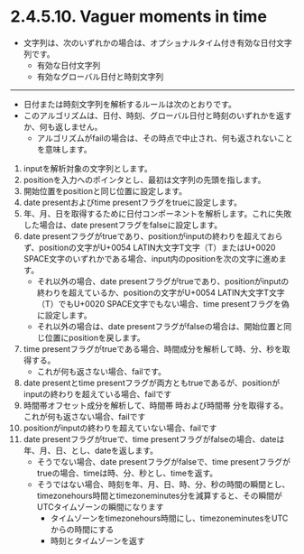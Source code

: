 # 2.4.5.10. Vaguer moments in time

- 文字列は、次のいずれかの場合は、オプショナルタイム付き有効な日付文字列です。
    - 有効な日付文字列
    - 有効なグローバル日付と時刻文字列

***

- 日付または時刻文字列を解析するルールは次のとおりです。
- このアルゴリズムは、日付、時刻、グローバル日付と時刻のいずれかを返すか、何も返しません。
    - アルゴリズムがfailの場合は、その時点で中止され、何も返されないことを意味します。

1. inputを解析対象の文字列とします。
2. positionを入力へのポインタとし、最初は文字列の先頭を指します。
3. 開始位置をpositionと同じ位置に設定します。
4. date presentおよびtime presentフラグをtrueに設定します。
5. 年、月、日を取得するために日付コンポーネントを解析します。これに失敗した場合は、date presentフラグをfalseに設定します。
6. date presentフラグがtrueであり、positionがinputの終わりを超えておらず、positionの文字がU+0054 LATIN大文字T文字（T）またはU+0020 SPACE文字のいずれかである場合、input内のpositionを次の文字に進めます。
    - それ以外の場合、date presentフラグがtrueであり、positionがinputの終わりを超えているか、positionの文字がU+0054 LATIN大文字T文字（T）でもU+0020 SPACE文字でもない場合、time presentフラグを偽に設定します。
    - それ以外の場合は、date presentフラグがfalseの場合は、開始位置と同じ位置にpositionを戻します。
7. time presentフラグがtrueである場合、時間成分を解析して時、分、秒を取得する。
    - これが何も返さない場合、failです。
8. date presentとtime presentフラグが両方ともtrueであるが、positionがinputの終わりを超えている場合、failです
9. 時間帯オフセット成分を解析して、時間帯 時および時間帯 分を取得する。これが何も返さない場合、failです
10. positionがinputの終わりを超えていない場合、failです
11. date presentフラグがtrueで、time presentフラグがfalseの場合、dateは年、月、日、とし、dateを返します。
    - そうでない場合、date presentフラグがfalseで、time presentフラグがtrueの場合、timeは時、分、秒とし、timeを返す。
    - そうではない場合、時刻を年、月、日、時、分、秒の時間の瞬間とし、timezonehours時間とtimezoneminutes分を減算すると、その瞬間がUTCタイムゾーンの瞬間になります
        - タイムゾーンをtimezonehours時間にし、timezoneminutesをUTCからの時間にする
        - 時刻とタイムゾーンを返す

